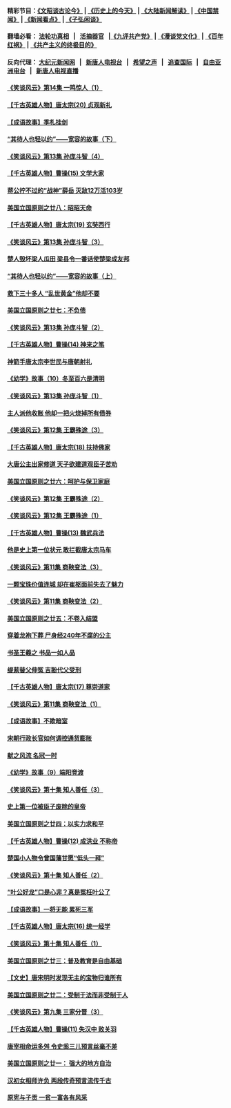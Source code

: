 #### 精彩节目：[《文昭谈古论今》](http://155.138.205.71/wenzhao) | [《历史上的今天》](http://155.138.205.71/today-in-history) | [《大陆新闻解读》](http://155.138.205.71/ntdtv-comedy) | [《中国禁闻》](http://155.138.205.71/ntdtv-news) | [《新闻看点》](http://155.138.205.71/news-insight) | [《子弘闲谈》](http://155.138.205.71/zihongxiantan/) 

 #### 翻墙必看： [法轮功真相](http://155.138.205.71:10000/videos/truth.html) &nbsp;&nbsp;|&nbsp;&nbsp; [活摘器官](http://155.138.205.71:10000/videos/res/Organs/) &nbsp;&nbsp;|[《九评共产党》](http://155.138.205.71:10000/videos/jiuping) | [《漫谈党文化》](http://155.138.205.71:10000/videos/mtdwh) | [《百年红祸》](http://155.138.205.71:10000/videos/bnhh) | [《共产主义的终极目的》](http://155.138.205.71:10000/videos/res/zjmd) 

 #### 反向代理： [大纪元新闻网](http://155.138.205.71:10080/) &nbsp;&nbsp;|&nbsp;&nbsp; [新唐人电视台](http://155.138.205.71:8000/) &nbsp;&nbsp;|&nbsp;&nbsp; [希望之声](http://155.138.205.71:8200/) &nbsp;&nbsp;|&nbsp;&nbsp; [追查国际](http://155.138.205.71:10010/) &nbsp;&nbsp;|&nbsp;&nbsp; [自由亚洲电台](http://155.138.205.71:9800/) &nbsp;&nbsp;|&nbsp;&nbsp; [新唐人电视直播](http://155.138.205.71/) 

#### [《笑谈风云》第14集 一鸣惊人（1）](../pages/nsc975/n11086128.md?t=03051236) 

#### [【千古英雄人物】唐太宗(20) 贞观新礼](../pages/nsc975/n8046282.md?t=03051236) 

#### [【成语故事】季札挂剑](../pages/nsc975/n11087985.md?t=03051236) 

#### [“其待人也轻以约”——宽容的故事（下）](../pages/nsc975/n3744126.md?t=03051236) 

#### [《笑谈风云》第13集 孙庞斗智（4）](../pages/nsc975/n11070236.md?t=03051236) 

#### [【千古英雄人物】曹操(15) 文学大家](../pages/nsc975/n7783350.md?t=03051236) 

#### [蒋公拧不过的“战神”薛岳 灭敌12万活103岁](../pages/nsc975/n11084282.md?t=03051236) 

#### [美国立国原则之廿八：昭昭天命](../pages/nsc975/n11060836.md?t=03051236) 

#### [【千古英雄人物】唐太宗(19) 玄奘西行](../pages/nsc975/n8046276.md?t=03051236) 

#### [《笑谈风云》第13集 孙庞斗智（3）](../pages/nsc975/n11070219.md?t=03051236) 

#### [楚人毁坏梁人瓜田 梁县令一番话使楚梁成友邦](../pages/nsc975/n11079326.md?t=03051236) 

#### [“其待人也轻以约”——宽容的故事（上）](../pages/nsc975/n3743407.md?t=03051236) 

#### [救下三十多人 “乱世黄金”他却不要](../pages/nsc975/n11053639.md?t=03051236) 

#### [美国立国原则之廿七：不负债](../pages/nsc975/n11060818.md?t=03051236) 

#### [《笑谈风云》第13集 孙庞斗智（2）](../pages/nsc975/n11070199.md?t=03051236) 

#### [【千古英雄人物】曹操(14) 神来之笔](../pages/nsc975/n7783346.md?t=03051236) 

#### [神箭手唐太宗李世民与唐朝射礼](../pages/nsc975/n11050034.md?t=03051236) 

#### [《幼学》故事（10）冬至百六是清明](../pages/nsc975/n11025760.md?t=03051236) 

#### [《笑谈风云》第13集 孙庞斗智（1）](../pages/nsc975/n11070158.md?t=03051236) 

#### [主人派他收账 他却一把火烧掉所有债券](../pages/nsc975/n11070431.md?t=03051236) 

#### [《笑谈风云》第12集 王霸殊途（3）](../pages/nsc975/n11058708.md?t=03051236) 

#### [【千古英雄人物】唐太宗(18) 扶持佛家](../pages/nsc975/n8046271.md?t=03051236) 

#### [大唐公主出家修道 天子欲建道观臣子苦劝](../pages/nsc975/n11053988.md?t=03051236) 

#### [美国立国原则之廿六：呵护与保卫家庭](../pages/nsc975/n11056028.md?t=03051236) 

#### [《笑谈风云》第12集 王霸殊途（2）](../pages/nsc975/n11058661.md?t=03051236) 

#### [《笑谈风云》第12集 王霸殊途（1）](../pages/nsc975/n11058612.md?t=03051236) 

#### [【千古英雄人物】曹操(13) 魏武兵法](../pages/nsc975/n7783342.md?t=03051236) 

#### [他是史上第一位状元 敢拦截唐太宗马车](../pages/nsc975/n11064238.md?t=03051236) 

#### [《笑谈风云》第11集 商鞅变法（3）](../pages/nsc975/n11051540.md?t=03051236) 

#### [一颗宝珠价值连城 却在崔枢面前失去了魅力](../pages/nsc975/n11049666.md?t=03051236) 

#### [《笑谈风云》第11集 商鞅变法（2）](../pages/nsc975/n11051527.md?t=03051236) 

#### [美国立国原则之廿五：不卷入结盟](../pages/nsc975/n11049916.md?t=03051236) 

#### [穿着龙袍下葬 尸身经240年不腐的公主](../pages/nsc975/n11058573.md?t=03051236) 

#### [书圣王羲之 书品一如人品](../pages/nsc975/n10961724.md?t=03051236) 

#### [缇萦替父伸冤 吉翂代父受刑](../pages/nsc975/n3780463.md?t=03051236) 

#### [【千古英雄人物】唐太宗(17) 尊崇道家](../pages/nsc975/n8046261.md?t=03051236) 

#### [《笑谈风云》第11集 商鞅变法（1）](../pages/nsc975/n11051459.md?t=03051236) 

#### [【成语故事】不欺暗室](../pages/nsc975/n11056002.md?t=03051236) 

#### [宋朝行政长官如何调控通货膨胀](../pages/nsc975/n11055933.md?t=03051236) 

#### [献之风流 名冠一时](../pages/nsc975/n11011196.md?t=03051236) 

#### [《幼学》故事（9）端阳竞渡](../pages/nsc975/n11081111.md?t=03051236) 

#### [《笑谈风云》第十集 知人善任（3）](../pages/nsc975/n11044990.md?t=03051236) 

#### [史上第一位被臣子废除的皇帝](../pages/nsc975/n11053637.md?t=03051236) 

#### [美国立国原则之廿四：以实力求和平](../pages/nsc975/n11046955.md?t=03051236) 

#### [【千古英雄人物】曹操(12) 成洪业 不称帝](../pages/nsc975/n7783338.md?t=03051236) 

#### [楚国小人物令曾国藩甘愿“低头一拜”](../pages/nsc975/n11013087.md?t=03051236) 

#### [《笑谈风云》第十集 知人善任（2）](../pages/nsc975/n11044937.md?t=03051236) 

#### [“叶公好龙”口是心非？真是冤枉叶公了](../pages/nsc975/n11008777.md?t=03051236) 

#### [【成语故事】一将无能 累死三军](../pages/nsc975/n11046538.md?t=03051236) 

#### [【千古英雄人物】唐太宗(16) 统一经学](../pages/nsc975/n8046259.md?t=03051236) 

#### [《笑谈风云》第十集 知人善任（1）](../pages/nsc975/n11032532.md?t=03051236) 

#### [美国立国原则之廿三：普及教育是自由基础](../pages/nsc975/n11044655.md?t=03051236) 

#### [【文史】唐宋明时发现无主的宝物归谁所有](../pages/nsc975/n11036075.md?t=03051236) 

#### [美国立国原则之廿二：受制于法而非受制于人](../pages/nsc975/n11038266.md?t=03051236) 

#### [《笑谈风云》第九集 三家分晋（3）](../pages/nsc975/n11028646.md?t=03051236) 

#### [【千古英雄人物】曹操(11) 失汉中 败关羽](../pages/nsc975/n7783328.md?t=03051236) 

#### [唐宰相命运多舛 令史奚三儿预言丝毫不差](../pages/nsc975/n334750.md?t=03051236) 

#### [美国立国原则之廿一： 强大的地方自治](../pages/nsc975/n11036069.md?t=03051236) 

#### [汉初女相师许负 两段传奇预言流传千古](../pages/nsc975/n11035453.md?t=03051236) 

#### [原宪与子贡 一贫一富各有风采](../pages/nsc975/n11013094.md?t=03051236) 

